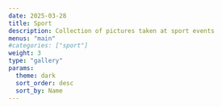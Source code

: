 ```yaml
---
date: 2025-03-28
title: Sport
description: Collection of pictures taken at sport events
menus: "main"
#categories: ["sport"]
weight: 3
type: "gallery"
params:
  theme: dark
  sort_order: desc
  sort_by: Name
---
```

